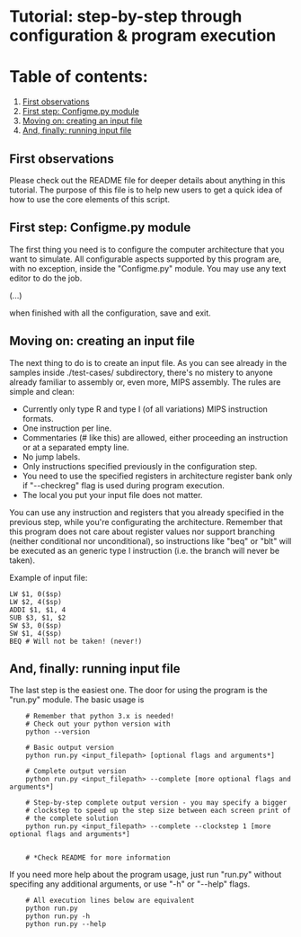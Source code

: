 # Tutorial: step-by-step through configuration & program execution

# Table of contents:
1. [First observations](#first-observations)
2. [First step: Configme.py module](#configme-module)
3. [Moving on: creating an input file](#creating-an-input-file)
4. [And, finally: running input file](#running-input-file)

## First observations
<a name="first-observations"></a>
Please check out the README file for deeper details about anything in this tutorial. The purpose of this file is to help new users to get a quick idea of how to use the core elements of this script.

## First step: Configme.py module
<a name="configme-module"></a>
The first thing you need is to configure the computer architecture that you want to simulate. All configurable aspects supported by this program are, with no exception, inside the "Configme.py" module. You may use any text editor to do the job.

(...)

when finished with all the configuration, save and exit.

## Moving on: creating an input file
<a name="creating-an-input-file"></a>
The next thing to do is to create an input file. As you can see already in the samples inside ./test-cases/ subdirectory, there's no mistery to anyone already familiar to assembly or, even more, MIPS assembly. The rules are simple and clean:
- Currently only type R and type I (of all variations) MIPS instruction formats.
- One instruction per line.
- Commentaries (# like this) are allowed, either proceeding an instruction or at a separated empty line.
- No jump labels.
- Only instructions specified previously in the configuration step.
- You need to use the specified registers in architecture register bank only if "--checkreg" flag is used during program execution.
- The local you put your input file does not matter.

You can use any instruction and registers that you already specified in the previous step, while you're configurating the architecture. Remember that this program does not care about register values nor support branching (neither conditional nor unconditional), so instructions like "beq" or "blt" will be executed as an generic type I instruction (i.e. the branch will never be taken).

Example of input file:
```
LW $1, 0($sp)
LW $2, 4($sp)
ADDI $1, $1, 4
SUB $3, $1, $2
SW $3, 0($sp)
SW $1, 4($sp)
BEQ # Will not be taken! (never!)
```

## And, finally: running input file
<a name="running-input-file"></a>
The last step is the easiest one. The door for using the program is the "run.py" module. The basic usage is

```
	# Remember that python 3.x is needed!
	# Check out your python version with
	python --version
	
	# Basic output version
	python run.py <input_filepath> [optional flags and arguments*]

	# Complete output version
	python run.py <input_filepath> --complete [more optional flags and arguments*]

	# Step-by-step complete output version - you may specify a bigger
	# clockstep to speed up the step size between each screen print of
	# the complete solution
	python run.py <input_filepath> --complete --clockstep 1 [more optional flags and arguments*]


	# *Check README for more information
```

If you need more help about the program usage, just run "run.py" without specifing any additional arguments, or use "-h" or "--help" flags.
```
	# All execution lines below are equivalent
	python run.py
	python run.py -h
	python run.py --help
```
